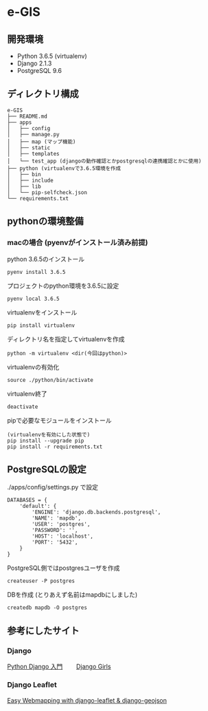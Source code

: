 # e-GIS

## 開発環境
* Python 3.6.5 (virtualenv)
* Django 2.1.3
* PostgreSQL 9.6


## ディレクトリ構成


```
e-GIS
├── README.md
├── apps
│   ├── config
│   ├── manage.py
│   ├── map (マップ機能)
│   ├── static
│   ├── templates
│   └── test_app (djangoの動作確認とかpostgresqlの連携確認とかに使用)
├── python (virtualenvで3.6.5環境を作成
│   ├── bin
│   ├── include
│   ├── lib
│   └── pip-selfcheck.json
└── requirements.txt
```


## pythonの環境整備
### macの場合 (pyenvがインストール済み前提)
python 3.6.5のインストール

```
pyenv install 3.6.5
```

プロジェクトのpython環境を3.6.5に設定

```
pyenv local 3.6.5
```

virtualenvをインストール

```
pip install virtualenv
```

ディレクトリ名を指定してvirtualenvを作成

```
python -m virtualenv <dir(今回はpython)>
```

virtualenvの有効化

```
source ./python/bin/activate
```

virtualenv終了

```
deactivate
```

pipで必要なモジュールをインストール

```
(virtualenvを有効にした状態で)
pip install --upgrade pip
pip install -r requirements.txt
```

## PostgreSQLの設定
./apps/config/settings.py で設定

```
DATABASES = {
    'default': {
        'ENGINE': 'django.db.backends.postgresql',
        'NAME': 'mapdb',
        'USER': 'postgres',
        'PASSWORD': '',
        'HOST': 'localhost',
        'PORT': '5432',
    }
}
```

PostgreSQL側ではpostgresユーザを作成

```
createuser -P postgres
```

DBを作成 (とりあえず名前はmapdbにしました)

```
createdb mapdb -O postgres
```

## 参考にしたサイト
### Django
[Python Django 入門](https://qiita.com/kaki_k/items/511611cadac1d0c69c54 "Python Django 入門")　　
[Django Girls](https://tutorial.djangogirls.org/ja/ "Django Girls")

### Django Leaflet
[Easy Webmapping with django-leaflet & django-geojson](https://fle.github.io/easy-webmapping-with-django-leaflet-and-django-geojson.html "Easy Webmapping with django-leaflet & django-geojson")　　

